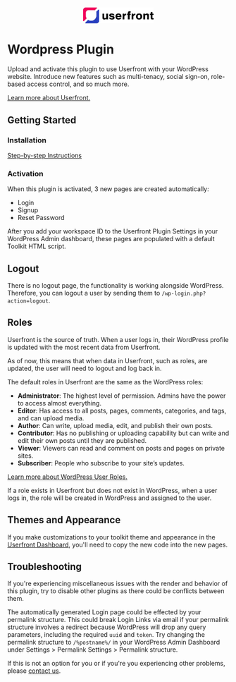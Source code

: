<p align="center">
  <br />
  <a href="https://userfront.com">
    <img src="https://raw.githubusercontent.com/userfront/userfront/main/logo.png" width="160">
  </a>
  <br />
</p>

# Wordpress Plugin

Upload and activate this plugin to use Userfront with your WordPress website. Introduce new features such as multi-tenacy, social sign-on, role-based access control, and so much more. 

[Learn more about Userfront.](https://userfront.com)

## Getting Started

### Installation
[Step-by-step Instructions](https://userfront.notion.site/WordPress-Plugin-a84b98f821434ce899b7226f6d8ef69d?pvs=4)

### Activation
When this plugin is activated, 3 new pages are created automatically:
- Login
- Signup
- Reset Password

After you add your workspace ID to the Userfront Plugin Settings in your WordPress Admin dashboard, these pages are populated with a default Toolkit HTML script.

## Logout

There is no logout page, the functionality is working alongside WordPress. Therefore, you can logout a user by sending them to `/wp-login.php?action=logout`. 

## Roles 

Userfront is the source of truth. When a user logs in, their WordPress profile is updated with the most recent data from Userfront.

As of now, this means that when data in Userfront, such as roles, are updated, the user will need to logout and log back in.

The default roles in Userfront are the same as the WordPress roles:
- **Administrator**: The highest level of permission. Admins have the power to access almost everything.
- **Editor**: Has access to all posts, pages, comments, categories, and tags, and can upload media.
- **Author**: Can write, upload media, edit, and publish their own posts.
- **Contributor**: Has no publishing or uploading capability but can write and edit their own posts until they are published.
- **Viewer**: Viewers can read and comment on posts and pages on private sites.
- **Subscriber**: People who subscribe to your site’s updates.

[Learn more about WordPress User Roles.](https://wordpress.com/support/invite-people/user-roles/)

If a role exists in Userfront but does not exist in WordPress, when a user logs in, the role will be created in WordPress and assigned to the user.

## Themes and Appearance

If you make customizations to your toolkit theme and appearance in the [Userfront Dashboard](https://userfront.com/dashboard/authentication?tab=style), you'll need to copy the new code into the new pages.

## Troubleshooting

If you're experiencing miscellaneous issues with the render and behavior of this plugin, try to disable other plugins as there could be conflicts between them.

The automatically generated Login page could be effected by your permalink structure. This could break Login Links via email if your permalink structure involves a redirect because WordPress will drop any query parameters, including the required `uuid` and `token`. Try changing the permalink structure to `/%postname%/` in your WordPress Admin Dashboard under Settings > Permalink Settings > Permalink structure. 

If this is not an option for you or if you're you experiencing other problems, please [contact us](https://userfront.com/contact).
